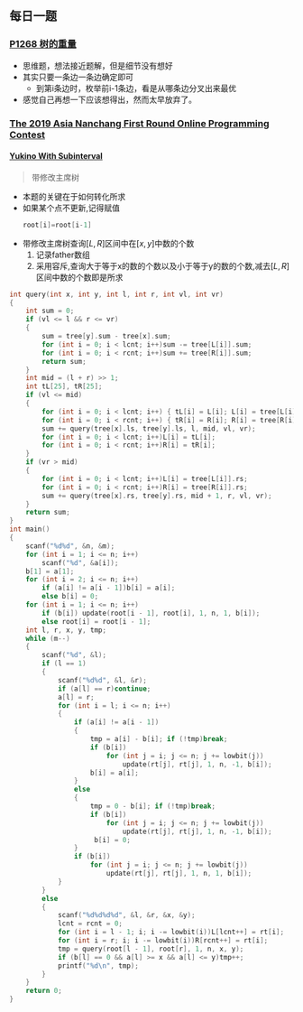 ## 每日一题
### [P1268 树的重量](https://www.luogu.org/problem/P1268)
* 思维题，想法接近题解，但是细节没有想好
* 其实只要一条边一条边确定即可
  * 到第i条边时，枚举前i-1条边，看是从哪条边分叉出来最优
* 感觉自己再想一下应该想得出，然而太早放弃了。

### [The 2019 Asia Nanchang First Round Online Programming Contest](https://www.jisuanke.com/contest/3870?view=challenges)
#### [Yukino With Subinterval](https://nanti.jisuanke.com/t/41356)
> 带修改主席树
* 本题的关键在于如何转化所求
* 如果某个点不更新,记得赋值
  ```cpp
  root[i]=root[i-1]
  ```
* 带修改主席树查询$[L,R]$区间中在$[x,y]$中数的个数
  1. 记录father数组
  2. 采用容斥,查询大于等于x的数的个数以及小于等于y的数的个数,减去$[L,R]$区间中数的个数即是所求
```cpp
int query(int x, int y, int l, int r, int vl, int vr)
{
	int sum = 0;
	if (vl <= l && r <= vr)
	{
		sum = tree[y].sum - tree[x].sum;
		for (int i = 0; i < lcnt; i++)sum -= tree[L[i]].sum;
		for (int i = 0; i < rcnt; i++)sum += tree[R[i]].sum;
		return sum;
	}
	int mid = (l + r) >> 1;
	int tL[25], tR[25];
	if (vl <= mid)
	{
		for (int i = 0; i < lcnt; i++) { tL[i] = L[i]; L[i] = tree[L[i]].ls; }
		for (int i = 0; i < rcnt; i++) { tR[i] = R[i]; R[i] = tree[R[i]].ls; }
		sum += query(tree[x].ls, tree[y].ls, l, mid, vl, vr);
		for (int i = 0; i < lcnt; i++)L[i] = tL[i];
		for (int i = 0; i < rcnt; i++)R[i] = tR[i];
	}
	if (vr > mid)
	{
		for (int i = 0; i < lcnt; i++)L[i] = tree[L[i]].rs;
		for (int i = 0; i < rcnt; i++)R[i] = tree[R[i]].rs;
		sum += query(tree[x].rs, tree[y].rs, mid + 1, r, vl, vr);
	}
	return sum;
}
int main()
{
	scanf("%d%d", &n, &m);
	for (int i = 1; i <= n; i++)
		scanf("%d", &a[i]);
	b[1] = a[1];
	for (int i = 2; i <= n; i++)
		if (a[i] != a[i - 1])b[i] = a[i];
		else b[i] = 0;
	for (int i = 1; i <= n; i++)
		if (b[i]) update(root[i - 1], root[i], 1, n, 1, b[i]);
		else root[i] = root[i - 1];
	int l, r, x, y, tmp;
	while (m--)
	{
		scanf("%d", &l);
		if (l == 1)
		{
			scanf("%d%d", &l, &r);
			if (a[l] == r)continue;
			a[l] = r;
			for (int i = l; i <= n; i++)
			{
				if (a[i] != a[i - 1])
				{
					tmp = a[i] - b[i]; if (!tmp)break;
					if (b[i])
						for (int j = i; j <= n; j += lowbit(j))
							update(rt[j], rt[j], 1, n, -1, b[i]);
					b[i] = a[i];
				}
				else
				{
					tmp = 0 - b[i]; if (!tmp)break;
					if (b[i])
						for (int j = i; j <= n; j += lowbit(j))
							update(rt[j], rt[j], 1, n, -1, b[i]);
					 b[i] = 0;
				}
				if (b[i])
					for (int j = i; j <= n; j += lowbit(j))
						update(rt[j], rt[j], 1, n, 1, b[i]);
			}
		}
		else
		{
			scanf("%d%d%d%d", &l, &r, &x, &y);
			lcnt = rcnt = 0;
			for (int i = l - 1; i; i -= lowbit(i))L[lcnt++] = rt[i];
			for (int i = r; i; i -= lowbit(i))R[rcnt++] = rt[i];
			tmp = query(root[l - 1], root[r], 1, n, x, y);
			if (b[l] == 0 && a[l] >= x && a[l] <= y)tmp++;
			printf("%d\n", tmp);
		}
	}
	return 0;
}
```